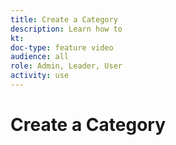 ```yaml
---
title: Create a Category
description: Learn how to 
kt: 
doc-type: feature video
audience: all
role: Admin, Leader, User
activity: use
---
```

# Create a Category